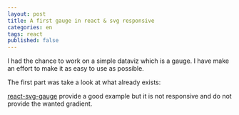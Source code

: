 ```yaml
---
layout: post
title: A first gauge in react & svg responsive
categories: en
tags: react
published: false
---
```


I had the chance to work on a simple dataviz which is a gauge. I have make an effort to make it as easy to use as possible.



The first part was take a look at what already exists:

[react-svg-gauge](https://www.npmjs.com/package/react-svg-gauge) provide a good example but it is not responsive and do not provide the wanted gradient.


